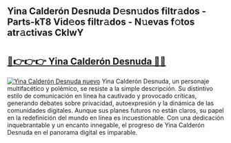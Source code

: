 ## Yina Calderón Desnuda D𝚎sn𝚞dos filtr𝚊dos - Parts-kT8 Vid𝚎os filtr𝚊dos - N𝚞evas f𝚘tos atr𝚊ctivas CkIwY

# <h2><a href="http://mb2qyz4.tromn.icu/?c=Yina+Calder%c3%b3n+Desnuda">🔗👉👉👉 Yina Calderón Desnuda 🔗🔗</a></h2>

[![Yina Calderón Desnuda nuevo](https://i.imgur.com/pEAQMta.gif)](http://mb2qyz4.tromn.icu/?c=Yina+Calder%c3%b3n+Desnuda)
Yina Calderón Desnuda, un personaje multifacético y polémico, se resiste a la simple descripción. Su distintivo estilo de comunicación en línea ha cautivado y provocado críticas, generando debates sobre privacidad, autoexpresión y la dinámica de las comunidades digitales. Aunque sus planes futuros no están claros, su papel en la redefinición del mundo en línea es incuestionable. Con una dedicación inquebrantable y un encanto innegable, el progreso de Yina Calderón Desnuda en el panorama digital es imparable.
